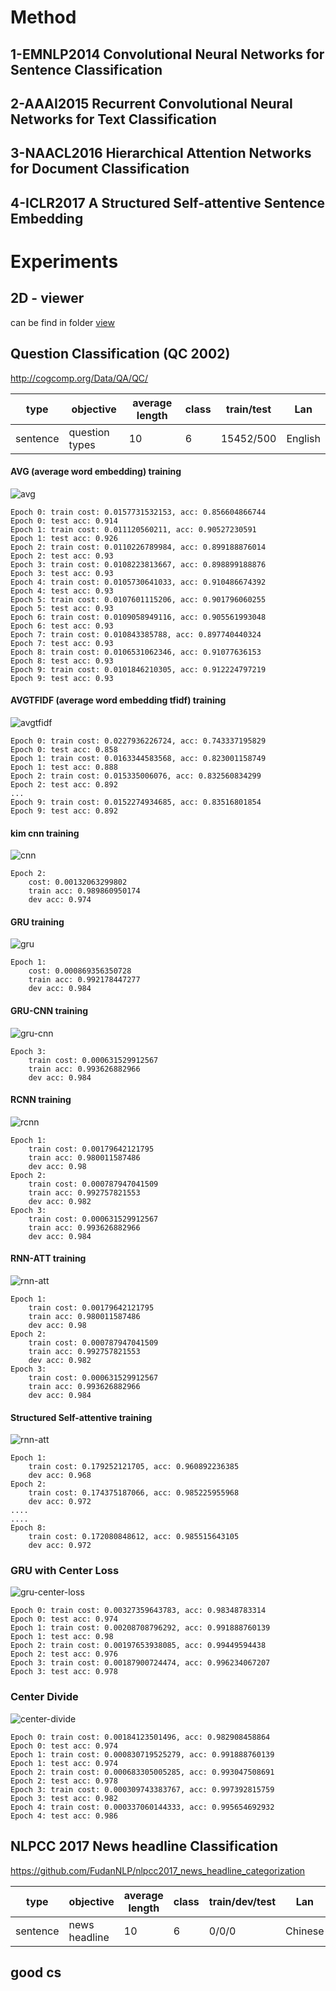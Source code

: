 # Method
## 1-EMNLP2014 Convolutional Neural Networks for Sentence Classification

## 2-AAAI2015 Recurrent Convolutional Neural Networks for Text Classification

## 3-NAACL2016 Hierarchical Attention Networks for Document Classification

## 4-ICLR2017 A Structured Self-attentive Sentence Embedding

# Experiments
## 2D - viewer
can be find in folder
[view](file:/viewr)

## Question Classification (QC 2002)
http://cogcomp.org/Data/QA/QC/

| type | objective | average length | class | train/test | Lan|
| ------ | ------ | ------ | ------ | ------ | ------ |
| sentence | question types | 10 | 6 | 15452/500 | English|

#### AVG (average word embedding) training
![avg](figs/qc_avg_train.png)

    Epoch 0: train cost: 0.0157731532153, acc: 0.856604866744
    Epoch 0: test acc: 0.914
    Epoch 1: train cost: 0.011120560211, acc: 0.90527230591
    Epoch 1: test acc: 0.926
    Epoch 2: train cost: 0.0110226789984, acc: 0.899188876014
    Epoch 2: test acc: 0.93
    Epoch 3: train cost: 0.0108223813667, acc: 0.898899188876
    Epoch 3: test acc: 0.93
    Epoch 4: train cost: 0.0105730641033, acc: 0.910486674392
    Epoch 4: test acc: 0.93
    Epoch 5: train cost: 0.0107601115206, acc: 0.901796060255
    Epoch 5: test acc: 0.93
    Epoch 6: train cost: 0.0109058949116, acc: 0.905561993048
    Epoch 6: test acc: 0.93
    Epoch 7: train cost: 0.010843385788, acc: 0.897740440324
    Epoch 7: test acc: 0.93
    Epoch 8: train cost: 0.0106531062346, acc: 0.91077636153
    Epoch 8: test acc: 0.93
    Epoch 9: train cost: 0.0101846210305, acc: 0.912224797219
    Epoch 9: test acc: 0.93

#### AVGTFIDF (average word embedding tfidf) training
![avgtfidf](figs/qc_avg_tfidf_train.png)

    Epoch 0: train cost: 0.0227936226724, acc: 0.743337195829
    Epoch 0: test acc: 0.858
    Epoch 1: train cost: 0.0163344583568, acc: 0.823001158749
    Epoch 1: test acc: 0.888
    Epoch 2: train cost: 0.015335006076, acc: 0.832560834299
    Epoch 2: test acc: 0.892
    ...
    Epoch 9: train cost: 0.0152274934685, acc: 0.83516801854
    Epoch 9: test acc: 0.892

#### kim cnn training
![cnn](figs/qc_cnn_train.png)

    Epoch 2:
        cost: 0.00132063299802
        train acc: 0.989860950174
        dev acc: 0.974

#### GRU training
![gru](figs/qc_gru_train.png)

    Epoch 1:
        cost: 0.000869356350728
        train acc: 0.992178447277
        dev acc: 0.984

#### GRU-CNN training
![gru-cnn](figs/qc_gru_cnn_train.png)

    Epoch 3:
        train cost: 0.000631529912567
        train acc: 0.993626882966
        dev acc: 0.984


#### RCNN training
![rcnn](figs/qc_rcnn_train.png)

    Epoch 1:
        train cost: 0.00179642121795
        train acc: 0.980011587486
        dev acc: 0.98
    Epoch 2:
        train cost: 0.000787947041509
        train acc: 0.992757821553
        dev acc: 0.982
    Epoch 3:
        train cost: 0.000631529912567
        train acc: 0.993626882966
        dev acc: 0.984


#### RNN-ATT training
![rnn-att](figs/qc_rnn_att_train.png)

    Epoch 1:
        train cost: 0.00179642121795
        train acc: 0.980011587486
        dev acc: 0.98
    Epoch 2:
        train cost: 0.000787947041509
        train acc: 0.992757821553
        dev acc: 0.982
    Epoch 3:
        train cost: 0.000631529912567
        train acc: 0.993626882966
        dev acc: 0.984

#### Structured Self-attentive training
![rnn-att](figs/qc_self_stru_train.png)

    Epoch 1:
        train cost: 0.179252121705, acc: 0.960892236385
        dev acc: 0.968
    Epoch 2:
        train cost: 0.174375187066, acc: 0.985225955968
        dev acc: 0.972
    ....
    ....
    Epoch 8:
        train cost: 0.172080848612, acc: 0.985515643105
        dev acc: 0.972


### GRU with Center Loss
![gru-center-loss](figs/qc_gru_center_loss_train.png)

    Epoch 0: train cost: 0.00327359643783, acc: 0.98348783314
    Epoch 0: test acc: 0.974
    Epoch 1: train cost: 0.00208708796292, acc: 0.991888760139
    Epoch 1: test acc: 0.98
    Epoch 2: train cost: 0.00197653938085, acc: 0.99449594438
    Epoch 2: test acc: 0.976
    Epoch 3: train cost: 0.00187900724474, acc: 0.996234067207
    Epoch 3: test acc: 0.978


### Center Divide
![center-divide](figs/qc_center_divide.png)

    Epoch 0: train cost: 0.00184123501496, acc: 0.982908458864
    Epoch 0: test acc: 0.974
    Epoch 1: train cost: 0.000830719525279, acc: 0.991888760139
    Epoch 1: test acc: 0.974
    Epoch 2: train cost: 0.000683305005285, acc: 0.993047508691
    Epoch 2: test acc: 0.978
    Epoch 3: train cost: 0.000309743383767, acc: 0.997392815759
    Epoch 3: test acc: 0.982
    Epoch 4: train cost: 0.000337060144333, acc: 0.995654692932
    Epoch 4: test acc: 0.986



## NLPCC 2017 News headline Classification
https://github.com/FudanNLP/nlpcc2017_news_headline_categorization

| type | objective | average length | class | train/dev/test | Lan
| ------ | ------ | ------ | ------ | ------ |  ------ |
| sentence | news headline | 10 | 6 | 0/0/0 |Chinese


## good cs

